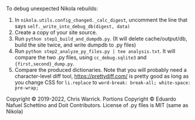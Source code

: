 To debug unexpected Nikola rebuilds:

1. In `nikola.utils.config_changed._calc_digest`, uncomment the line that says `self._write_into_debug_db(digest, data)`
2. Create a copy of your site source.
3. Run `python step1_build_and_dumpdb.py`. (It will delete cache/output/db, build the site twice, and write dumpdb to .py files)
4. Run `python step2_analyze_py_files.py | tee analysis.txt`. It will compare the two .py files, using `cc_debug.sqlite3` and `{first,second}_dump.py`.
5. Compare the produced dictionaries. Note that you will probably need a character-level diff tool, <https://prettydiff.com/> is pretty good as long as you change CSS for `li.replace` to `word-break: break-all; white-space: pre-wrap;`

Copyright © 2019-2022, Chris Warrick.
Portions Copyright © Eduardo Nafuel Schettino and Doit Contributors.
License of .py files is MIT (same as Nikola)
